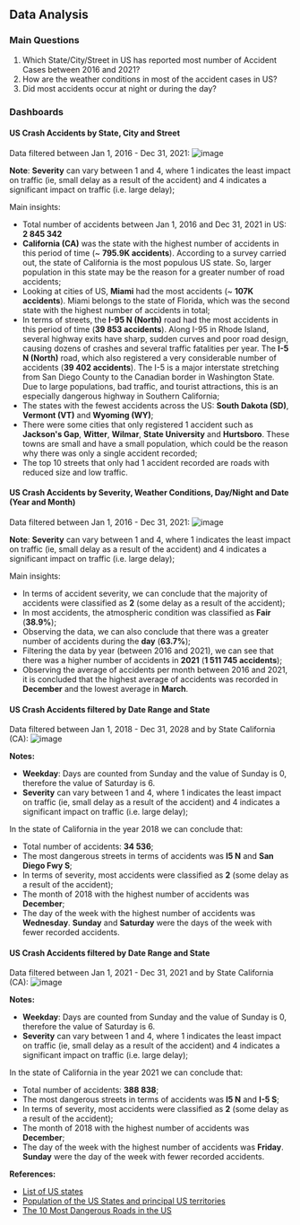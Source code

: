 ## Data Analysis

### Main Questions
1. Which State/City/Street in US has reported most number of Accident Cases between 2016 and 2021?
2. How are the weather conditions in most of the accident cases in US?
3. Did most accidents occur at night or during the day?


### Dashboards
#### US Crash Accidents by State, City and Street

Data filtered between Jan 1, 2016 - Dec 31, 2021:
![image](https://user-images.githubusercontent.com/69354054/232915603-cbebe236-c9a8-4057-a980-fa5cb853fff5.png)

**Note**: **Severity** can vary between 1 and 4, where 1 indicates the least impact on traffic (ie, small delay as a result of the accident) and 4 indicates a significant impact on traffic (i.e. large delay);

Main insights:
- Total number of accidents between Jan 1, 2016 and Dec 31, 2021 in US: **2 845 342**
- **California (CA)** was the state with the highest number of accidents in this period of time (~ **795.9K accidents**). 
According to a survey carried out, the state of California is the most populous US state. 
So, larger population in this state may be the reason for a greater number of road accidents;
- Looking at cities of US, **Miami** had the most accidents (~ **107K accidents**). 
Miami belongs to the state of Florida, which was the second state with the highest number of accidents in total;
- In terms of streets, the **I-95 N (North)** road had the most accidents in this period of time (**39 853 accidents**). 
Along I-95 in Rhode Island, several highway exits have sharp, sudden curves and poor road design, causing dozens of crashes and several traffic fatalities per year.
The **I-5 N (North)** road, which also registered a very considerable number of accidents (**39 402 accidents**). 
The I-5 is a major interstate stretching from San Diego County to the Canadian border in Washington State. 
Due to large populations, bad traffic, and tourist attractions, this is an especially dangerous highway in Southern California;
- The states with the fewest accidents across the US: **South Dakota (SD)**, **Vermont (VT)** and **Wyoming (WY)**;
- There were some cities that only registered 1 accident such as **Jackson's Gap**, **Witter**, **Wilmar**, **State University** and **Hurtsboro**.
These towns are small and have a small population, which could be the reason why there was only a single accident recorded;
- The top 10 streets that only had 1 accident recorded are roads with reduced size and low traffic.

#### US Crash Accidents by Severity, Weather Conditions, Day/Night and Date (Year and Month)

Data filtered between Jan 1, 2016 - Dec 31, 2021:
![image](https://user-images.githubusercontent.com/69354054/232915741-2d1ca625-b6bd-4893-bf4f-731b796cc518.png)

**Note**: **Severity** can vary between 1 and 4, where 1 indicates the least impact on traffic (ie, small delay as a result of the accident) and 4 indicates a significant impact on traffic (i.e. large delay);

Main insights:
- In terms of accident severity, we can conclude that the majority of accidents were classified as **2** (some delay as a result of the accident);
- In most accidents, the atmospheric condition was classified as **Fair** (**38.9%**);
- Observing the data, we can also conclude that there was a greater number of accidents during the **day** (**63.7%**);
- Filtering the data by year (between 2016 and 2021), we can see that there was a higher number of accidents in **2021** (**1 511 745 accidents**);
- Observing the average of accidents per month between 2016 and 2021, it is concluded that the highest average of accidents was recorded in **December** and the lowest average in **March**.

#### US Crash Accidents filtered by Date Range and State

Data filtered between Jan 1, 2018 - Dec 31, 2028 and by State California (CA):
![image](https://user-images.githubusercontent.com/69354054/232914660-670e54e9-dade-4b9f-9d5d-d0c236321030.png)

**Notes:** 
- **Weekday**: Days are counted from Sunday and the value of Sunday is 0, therefore the value of Saturday is 6.
- **Severity** can vary between 1 and 4, where 1 indicates the least impact on traffic (ie, small delay as a result of the accident) and 4 indicates a significant impact on traffic (i.e. large delay);

In the state of California in the year 2018 we can conclude that:
- Total number of accidents: **34 536**;
- The most dangerous streets in terms of accidents was **I5 N** and **San Diego Fwy S**;
- In terms of severity, most accidents were classified as **2** (some delay as a result of the accident);
- The month of 2018 with the highest number of accidents was **December**;
- The day of the week with the highest number of accidents was **Wednesday**. **Sunday** and **Saturday** were the days of the week with fewer recorded accidents.

#### US Crash Accidents filtered by Date Range and State

Data filtered between Jan 1, 2021 - Dec 31, 2021 and by State California (CA):
![image](https://user-images.githubusercontent.com/69354054/232915038-29b49f74-222b-4c4d-8d00-56df46a59eb7.png)

**Notes:** 
- **Weekday**: Days are counted from Sunday and the value of Sunday is 0, therefore the value of Saturday is 6.
- **Severity** can vary between 1 and 4, where 1 indicates the least impact on traffic (ie, small delay as a result of the accident) and 4 indicates a significant impact on traffic (i.e. large delay);

In the state of California in the year 2021 we can conclude that:
- Total number of accidents: **388 838**;
- The most dangerous streets in terms of accidents was **I5 N** and **I-5 S**;
- In terms of severity, most accidents were classified as **2** (some delay as a result of the accident);
- The month of 2018 with the highest number of accidents was **December**;
- The day of the week with the highest number of accidents was **Friday**. **Sunday** were the day of the week with fewer recorded accidents.

**References:**
- [List of US states](https://uk.usembassy.gov/states-of-the-union-states-of-the-u-s/)
- [Population of the US States and principal US territories](https://www.nationsonline.org/oneworld/US-states-population.htm)
- [The 10 Most Dangerous Roads in the US](https://www.move.org/most-dangerous-roads-in-the-us/)

